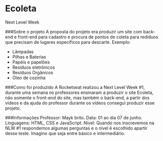 # Ecoleta
Next Level Week

###Sobre o projeto
A proposta do projeto era produzir um site com back-end e front-end para cadastro e procura de pontos de coleta para redíduos que precisam de lugares específicos para descarte.
Exemplo:
- Lâmpadas
- Pilhas e Baterias
- Papéis e papelões
- Resíduos eletrônicos
- Resíduos Orgânicos
- Óleo de cozinha

###Como foi produzido
A Rocketseat realizou a Next Level Week #1, durante uma semana os professores ensinaram a produzir o site Ecoleta, não somente o front-end do site, mas também o back-end, a partir dos vídeos e da ajuda do professor durante os vídeos consegui produzir esse projeto. 

###Informações
Professor: Mayk brito.
Data: 01 ao dia 07 de junho.
Linguagens: HTML, CSS e JavaScript.
Nível: Quando nos inscrevemos na NLW #1 respondemos algumas perguntas e o nível é escolhido apartir desse teste. Imagino que seja entre básico e intermediário.
